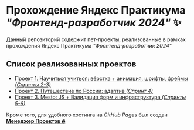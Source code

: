 # Прохождение Яндекс Практикума _"Фронтенд-разработчик 2024"_ ✨

Данный репозиторий содержит пет-проекты, реализованные в рамках прохождения Яндекс Практикума _"Фронтенд-разработчик 2024"_

## Список реализованных проектов

- [Проект 1. Научиться учиться: вёрстка + анимация, шрифты, фреймы _(Спринты 2-3)_](./Projects/Project-1/)
- [Проект 2. Путешествие по России: адаптив _(Спринт 4)_](./Projects/Project-2/)
- [Проект 3. Mesto: JS + Валидация форм и инфраструктура _(Спринты 5-6)_](./Projects/Project-3/)

Кроме того, для удобного хостинга на _GitHub Pages_ был создан [**Менеджер Проектов 🔥**](./Project-Manager/)
